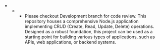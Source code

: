 - - - Please checkout Development branch for code review.
This repository houses a comprehensive Node.js application implementing CRUD (Create, Read, Update, Delete) operations. Designed as a robust foundation, this project can be used as a starting point for building various types of applications, such as APIs, web applications, or backend systems.
